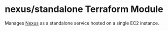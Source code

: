 # nexus/standalone Terraform Module

Manages [Nexus]() as a standalone service hosted on a single EC2 instance.


